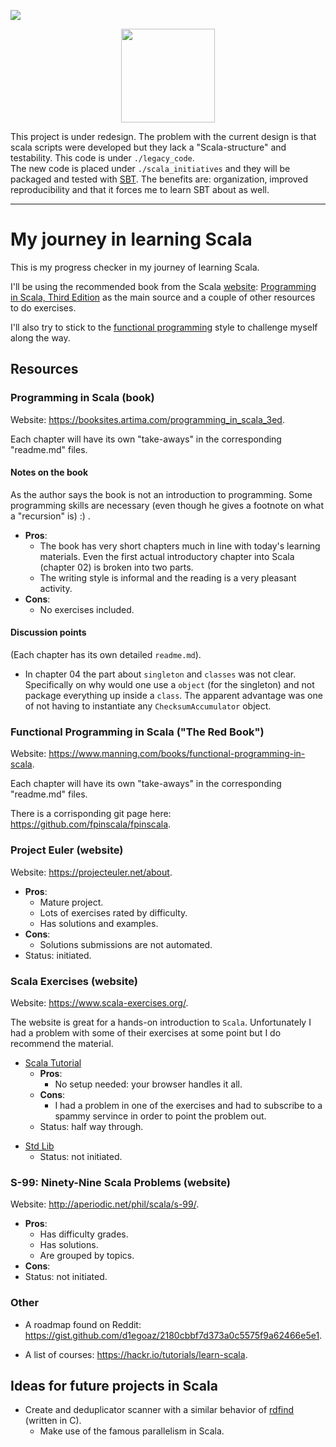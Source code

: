 ![](https://travis-ci.org/fmv1992/learning_scala.svg?branch=dev)

<p align="center">
  <img width="150" height="150" src="https://vignette.wikia.nocookie.net/sqmegapolis/images/4/42/Warning-2-256.png/revision/latest?cb=20130403220740">
</p>

This project is under redesign. The problem with the current design is that scala scripts were developed but they lack a "Scala-structure" and testability. This code is under `./legacy_code`.  
The new code is placed under `./scala_initiatives` and they will be packaged and tested with [SBT](https://www.scala-sbt.org). The benefits are: organization, improved reproducibility and that it forces me to learn SBT about as well.

* * *

# My journey in learning Scala

This is my progress checker in my journey of learning Scala.

I'll be using the recommended book from the Scala [website](http://docs.scala-lang.org/books.html): [Programming in Scala, Third Edition](https://booksites.artima.com/programming_in_scala_3ed) as the main source and a couple of other resources to do exercises.

I'll also try to stick to the [functional programming](https://en.wikipedia.org/wiki/Functional_programming) style to challenge myself along the way.

## Resources

### Programming in Scala (book)

Website: <https://booksites.artima.com/programming_in_scala_3ed>.

Each chapter will have its own "take-aways" in the corresponding "readme.md" files.

#### Notes on the book

As the author says the book is not an introduction to programming. Some programming skills are necessary (even though he gives a footnote on what a "recursion" is) :) .

* **Pros**:
    * The book has very short chapters much in line with today's learning materials. Even the first actual introductory chapter into Scala (chapter 02) is broken into two parts.
    * The writing style is informal and the reading is a very pleasant activity.
* **Cons**:
    * No exercises included.

#### Discussion points

(Each chapter has its own detailed `readme.md`).
* In chapter 04 the part about `singleton` and `classes` was not clear. Specifically on why would one use a `object` (for the singleton) and not package everything up inside a `class`. The apparent advantage was one of not having to instantiate any `ChecksumAccumulator` object.

<!-- -->
### Functional Programming in Scala ("The Red Book")

Website: <https://www.manning.com/books/functional-programming-in-scala>.

Each chapter will have its own "take-aways" in the corresponding "readme.md" files.

There is a corrisponding git page here: <https://github.com/fpinscala/fpinscala>.

<!--
#### Notes on the book

#### Discussion points

-->

<!-- -->
### Project Euler (website)

Website: <https://projecteuler.net/about>.

* **Pros**:
    * Mature project.
    * Lots of exercises rated by difficulty.
    * Has solutions and examples.
* **Cons**:
    * Solutions submissions are not automated.
* Status: initiated.

[//]: # (One of [not initiated|initiated|half way through|done])

<!-- -->
### Scala Exercises (website)

Website: <https://www.scala-exercises.org/>.

The website is great for a hands-on introduction to `Scala`. Unfortunately I had a problem with some of their exercises at some point but I do recommend the material.

* [Scala Tutorial](https://www.scala-exercises.org/scala_tutorial)
    * **Pros**:
        * No setup needed: your browser handles it all.
    * **Cons**:
        * I had a problem in one of the exercises and had to subscribe to a spammy servince in order to point the problem out.
    * Status: half way through.

[//]: # (One of [not initiated|initiated|half way through|done])

* [Std Lib](https://www.scala-exercises.org/std_lib)
    * Status: not initiated.

[//]: # (One of [not initiated|initiated|half way through|done])

<!-- -->
### S-99: Ninety-Nine Scala Problems (website)

Website: <http://aperiodic.net/phil/scala/s-99/>.

* **Pros**:
    * Has difficulty grades.
    * Has solutions.
    * Are grouped by topics.
* **Cons**:
* Status: not initiated.

[//]: # (One of [not initiated|initiated|half way through|done])

<!-- -->
### Other

* A roadmap found on Reddit: <https://gist.github.com/d1egoaz/2180cbbf7d373a0c5575f9a62466e5e1>.

[//]: # (Maybe put some critic here; Essential Scala chapter 05 is very wtf; chapter 06 is more important and should have come sooner)

[//]: # (?CONFIRM?: The red book is very basic and introductory, thus recommended for starters)

* A list of courses: <https://hackr.io/tutorials/learn-scala>.

## Ideas for future projects in Scala

* Create and deduplicator scanner with a similar behavior of [rdfind](https://rdfind.pauldreik.se/) (written in C).
    * Make use of the famous parallelism in Scala.

<!--
## Recommended reading

* http://twitter.github.io/effectivescala/
-->
